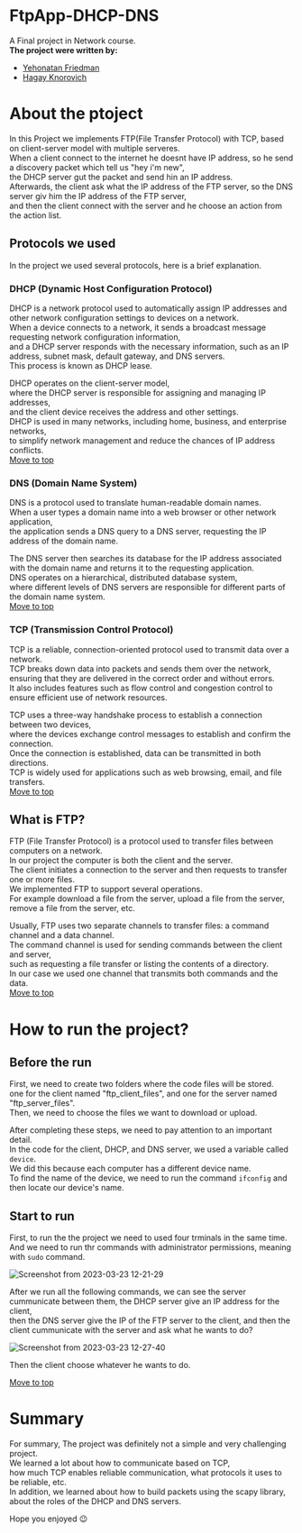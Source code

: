 # FtpApp-DHCP-DNS
A Final project in Network course.      
**The project were written by:** 
- [Yehonatan Friedman](https://github.com/YehonatanFr)
- [Hagay Knorovich](https://github.com/hagayknoro)

# About the ptoject    
In this Project we implements FTP(File Transfer Protocol) with TCP, based on client-server model with multiple serveres.     
When a client connect to the internet he doesnt have IP address, so he send a discovery packet which tell us "hey i'm new",     
the DHCP server gut the packet and send hin an IP address.     
Afterwards, the client ask what the IP address of the FTP server, so the DNS server giv him the IP address of the FTP server,      
and then the client connect with the server and he choose an action from the action list.        
## Protocols we used       
In the project we used several protocols, here is a brief explanation.      
### DHCP (Dynamic Host Configuration Protocol)     
DHCP is a network protocol used to automatically assign IP addresses and other network configuration settings to devices on a network.     
When a device connects to a network, it sends a broadcast message requesting network configuration information,       
and a DHCP server responds with the necessary information, such as an IP address, subnet mask, default gateway, and DNS servers.      
This process is known as DHCP lease.      

DHCP operates on the client-server model,     
where the DHCP server is responsible for assigning and managing IP addresses,      
and the client device receives the address and other settings.      
DHCP is used in many networks, including home, business, and enterprise networks,       
to simplify network management and reduce the chances of IP address conflicts.  
[Move to top](#FtpApp-DHCP-DNS)      

### DNS (Domain Name System)      
DNS is a protocol used to translate human-readable domain names.     
When a user types a domain name into a web browser or other network application,       
the application sends a DNS query to a DNS server, requesting the IP address of the domain name.    

The DNS server then searches its database for the IP address associated with the domain name and returns it to the requesting application.      
DNS operates on a hierarchical, distributed database system,        
where different levels of DNS servers are responsible for different parts of the domain name system.  
[Move to top](#FtpApp-DHCP-DNS)      

### TCP (Transmission Control Protocol)      
TCP is a reliable, connection-oriented protocol used to transmit data over a network.        
TCP breaks down data into packets and sends them over the network,       
ensuring that they are delivered in the correct order and without errors.       
It also includes features such as flow control and congestion control to ensure efficient use of network resources.    

TCP uses a three-way handshake process to establish a connection between two devices,      
where the devices exchange control messages to establish and confirm the connection.         
Once the connection is established, data can be transmitted in both directions.        
TCP is widely used for applications such as web browsing, email, and file transfers.      
[Move to top](#FtpApp-DHCP-DNS)       

## What is FTP?      
FTP (File Transfer Protocol) is a protocol used to transfer files between computers on a network.      
In our project the computer is both the client and the server.      
The client initiates a connection to the server and then requests to transfer one or more files.      
We implemented FTP to support several operations.     
For example download a file from the server, upload a file from the server, remove a file from the server, etc.      

Usually, FTP uses two separate channels to transfer files: a command channel and a data channel.     
The command channel is used for sending commands between the client and server,       
such as requesting a file transfer or listing the contents of a directory.       
In our case we used one channel that transmits both commands and the data.       
[Move to top](#FtpApp-DHCP-DNS)       

# How to run the project? 
## Before the run
First, we need to create two folders where the code files will be stored.     
one for the client named "ftp_client_files", and one for the server named "ftp_server_files".      
Then, we need to choose the files we want to download or upload.      

After completing these steps, we need to pay attention to an important detail.      
In the code for the client, DHCP, and DNS server, we used a variable called `device`.       
We did this because each computer has a different device name.        
To find the name of the device, we need to run the command `ifconfig` and then locate our device's name.
   

## Start to run      
First, to run the the project we need to used four trminals in the same time.       
And we need to run thr commands with administrator permissions, meaning with `sudo` command.  

![Screenshot from 2023-03-23 12-21-29](https://user-images.githubusercontent.com/118724971/227174652-df7bc621-af28-41a0-9e0f-b5ca9aa8bf79.png)

After we run all the following commands, we can see the server cummunicate between them, the DHCP server give an IP address for the client,     
then the DNS server give the IP of the FTP server to the client, and then the client cummunicate with the server and ask what he wants to do?     


![Screenshot from 2023-03-23 12-27-40](https://user-images.githubusercontent.com/118724971/227175684-f92c29bd-783d-4769-b58e-f0e5ae4c367e.png)


Then the client choose whatever he wants to do.     

[Move to top](#FtpApp-DHCP-DNS) 

# Summary
For summary, The project was definitely not a simple and very challenging project.        
We learned a lot about how to communicate based on TCP,       
how much TCP enables reliable communication, what protocols it uses to be reliable, etc.         
In addition, we learned about how to build packets using the scapy library,        
about the roles of the DHCP and DNS servers.


Hope you enjoyed :wink:






